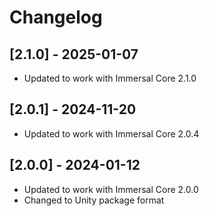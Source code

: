 # Changelog

## [2.1.0] - 2025-01-07

- Updated to work with Immersal Core 2.1.0

## [2.0.1] - 2024-11-20

- Updated to work with Immersal Core 2.0.4

## [2.0.0] - 2024-01-12

- Updated to work with Immersal Core 2.0.0
- Changed to Unity package format

